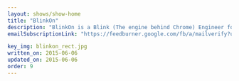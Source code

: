 ```yaml
---
layout: shows/show-home
title: "BlinkOn"
description: "BlinkOn is a Blink (The engine behind Chrome) Engineer focused event to discuss with other Blink Engineers the future of the platform and where it is going."
emailSubscriptionLink: "https://feedburner.google.com/fb/a/mailverify?uri=blinkon&amp;loc=en_US"

key_img: blinkon_rect.jpg
written_on: 2015-06-06
updated_on: 2015-06-06
order: 9
---
```

